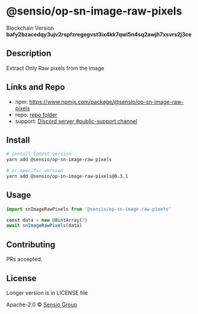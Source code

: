 # @sensio/op-sn-image-raw-pixels

Blockchain Version **bafy2bzacedqy3ujv2rspfzregegvst3ix4kk7qwi5n4sq2awjh7xsvrs2j3ce**

## Description

Extract Only Raw pixels from the image

## Links and Repo

- npm: https://www.npmjs.com/package/@sensio/op-sn-image-raw-pixels
- repo: [repo folder](https://gitlab.com/sensio_group/network-js/-/tree/master/operations/snImageRawPixels)
- support: [Discord server #public-support channel](https://discord.gg/RQ9g29y)

## Install

```sh
# install latest version
yarn add @sensio/op-sn-image-raw-pixels

# or specific version
yarn add @sensio/op-sn-image-raw-pixels@0.3.1
```

## Usage

```ts
import snImageRawPixels from '@sensio/op-sn-image-raw-pixels'

const data = new U8intArray(7)
await snImageRawPixels(data)
```

## Contributing

PRs accepted.

## License

Longer version is in LICENSE file

Apache-2.0 © [Sensio Group](https://sensio.group)
